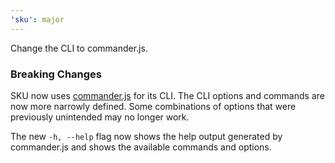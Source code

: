 ```yaml
---
'sku': major
---
```


Change the CLI to commander.js.

### Breaking Changes

SKU now uses [commander.js](https://github.com/tj/commander.js) for its CLI. The CLI options and commands are now more narrowly defined. Some combinations of options that were previously unintended may no longer work.

The new `-h, --help` flag now shows the help output generated by commander.js and shows the available commands and options.
